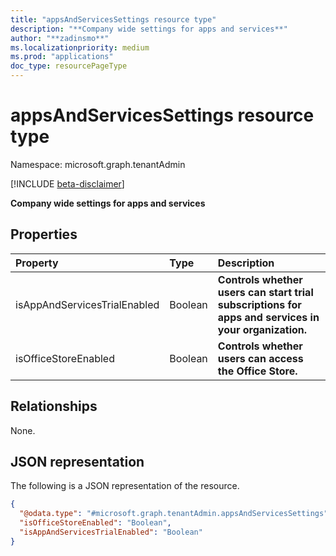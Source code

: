 ```yaml
---
title: "appsAndServicesSettings resource type"
description: "**Company wide settings for apps and services**"
author: "**zadinsmo**"
ms.localizationpriority: medium
ms.prod: "applications"
doc_type: resourcePageType
---
```


# appsAndServicesSettings resource type

Namespace: microsoft.graph.tenantAdmin

[!INCLUDE [beta-disclaimer](../../includes/beta-disclaimer.md)]

**Company wide settings for apps and services**

## Properties
|Property|Type|Description|
|:---|:---|:---|
|isAppAndServicesTrialEnabled|Boolean|**Controls whether users can start trial subscriptions for apps and services in your organization.**|
|isOfficeStoreEnabled|Boolean|**Controls whether users can access the Office Store.**|

## Relationships
None.

## JSON representation
The following is a JSON representation of the resource.
<!-- {
  "blockType": "resource",
  "@odata.type": "microsoft.graph.tenantAdmin.appsAndServicesSettings"
}
-->
``` json
{
  "@odata.type": "#microsoft.graph.tenantAdmin.appsAndServicesSettings",
  "isOfficeStoreEnabled": "Boolean",
  "isAppAndServicesTrialEnabled": "Boolean"
}
```

